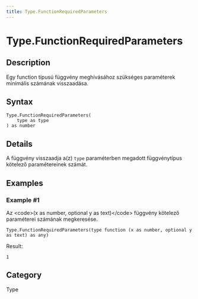 ```yaml
---
title: Type.FunctionRequiredParameters
---
```


# Type.FunctionRequiredParameters


## Description

Egy function típusú függvény meghívásához szükséges paraméterek minimális számának visszaadása.


## Syntax

```powerquery
Type.FunctionRequiredParameters(
    type as type
) as number
```


## Details

A függvény visszaadja a(z) <code>type</code> paraméterben megadott függvénytípus kötelező paramétereinek számát.


## Examples

### Example #1 
Az &lt;code&gt;(x as number, optional y as text)&lt;/code&gt; függvény kötelező paraméterei számának megkeresése.
```powerquery
Type.FunctionRequiredParameters(type function (x as number, optional y as text) as any)
```

Result: 
```powerquery
1
```




## Category
Type
